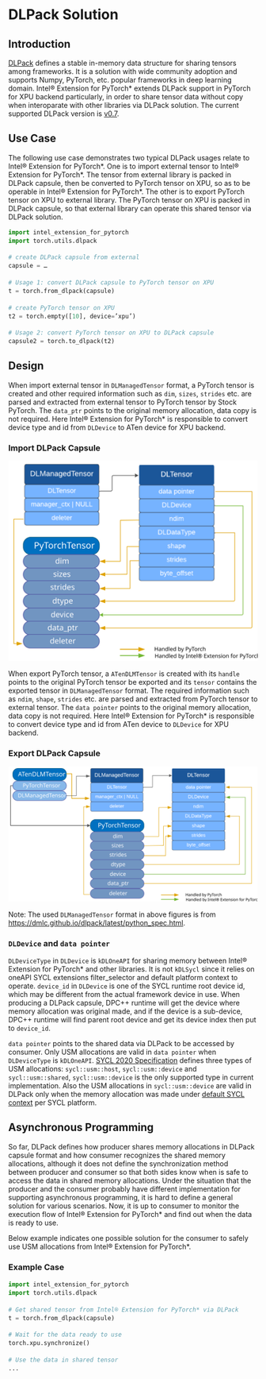 
# DLPack Solution

## Introduction

[DLPack](https://dmlc.github.io/dlpack/latest/) defines a stable in-memory data structure for sharing tensors among frameworks. It is a solution with wide community adoption and supports Numpy, PyTorch, etc. popular frameworks in deep learning domain. Intel® Extension for PyTorch\* extends DLPack support in PyTorch for XPU backend particularly, in order to share tensor data without copy when interoparate with other libraries via DLPack solution. The current supported DLPack version is [v0.7](https://github.com/dmlc/dlpack/releases/tag/v0.7).

## Use Case

The following use case demonstrates two typical DLPack usages relate to Intel® Extension for PyTorch\*. One is to import external tensor to Intel® Extension for PyTorch\*. The tensor from external library is packed in DLPack capsule, then be converted to PyTorch tensor on XPU, so as to be operable in Intel® Extension for PyTorch\*. The other is to export PyTorch tensor on XPU to external library. The PyTorch tensor on XPU is packed in DLPack capsule, so that external library can operate this shared tensor via DLPack solution.

```python
import intel_extension_for_pytorch
import torch.utils.dlpack

# create DLPack capsule from external
capsule = …

# Usage 1: convert DLPack capsule to PyTorch tensor on XPU
t = torch.from_dlpack(capsule)

# create PyTorch tensor on XPU
t2 = torch.empty([10], device=’xpu’)

# Usage 2: convert PyTorch tensor on XPU to DLPack capsule
capsule2 = torch.to_dlpack(t2)

```

## Design

When import external tensor in `DLManagedTensor` format, a PyTorch tensor is created and other required information such as `dim`, `sizes`, `strides` etc. are parsed and extracted from external tensor to PyTorch tensor by Stock PyTorch. The `data_ptr` points to the original memory allocation, data copy is not required. Here Intel® Extension for PyTorch\* is responsible to convert device type and id from `DLDevice` to ATen device for XPU backend. <br/>

### Import DLPack Capsule

![fig-1-DLPack-import](../../../images/DLPack/figure1_DLPack_import.svg)

When export PyTorch tensor, a `ATenDLMTensor` is created with its `handle` points to the original PyTorch tensor be exported and its `tensor` contains the exported tensor in `DLManagedTensor` format. The required information such as `ndim`, `shape`, `strides` etc. are parsed and extracted from PyTorch tensor to external tensor. The `data pointer` points to the original memory allocation, data copy is not required. Here Intel® Extension for PyTorch\* is responsible to convert device type and id from ATen device to `DLDevice` for XPU backend. <br/>

### Export DLPack Capsule

![fig-2-DLPack-import](../../../images/DLPack/figure2_DLPack_export.svg)

Note: The used `DLManagedTensor` format in above figures is from https://dmlc.github.io/dlpack/latest/python_spec.html.

### `DLDevice` and `data pointer`

`DLDeviceType` in `DLDevice` is `kDLOneAPI` for sharing memory between Intel® Extension for PyTorch\* and other libraries. It is not `kDLSycl` since it relies on oneAPI SYCL extensions filter_selector and default platform context to operate. `device_id` in `DLDevice` is one of the SYCL runtime root device id, which may be different from the actual framework device in use. When producing a DLPack capsule, DPC++ runtime will get the device where memory allocation was original made, and if the device is a sub-device, DPC++ runtime will find parent root device and get its device index then put to `device_id`.

`data pointer` points to the shared data via DLPack to be accessed by consumer. Only USM allocations are valid in `data pointer` when `DLDeviceType` is `kDLOneAPI`. [SYCL 2020 Specification](https://registry.khronos.org/SYCL/specs/sycl-2020/html/sycl-2020.html) defines three types of USM allocations: `sycl::usm::host`, `sycl::usm::device` and `sycl::usm::shared`, `sycl::usm::device` is the only supported type in current implementation. Also the USM allocations in `sycl::usm::device` are valid in DLPack only when the memory allocation was made under [default SYCL context](https://github.com/intel/llvm/blob/sycl/sycl/doc/extensions/supported/sycl_ext_oneapi_default_context.asciidoc) per SYCL platform.

## Asynchronous Programming

So far, DLPack defines how producer shares memory allocations in DLPack capsule format and how consumer recognizes the shared memory allocations, although it does not define the synchronization method between producer and consumer so that both sides know when is safe to access the data in shared memory allocations. Under the situation that the producer and the consumer probably have different implementation for supporting asynchronous programming, it is hard to define a general solution for various scenarios. Now, it is up to consumer to monitor the execution flow of Intel® Extension for PyTorch\* and find out when the data is ready to use. 

Below example indicates one possible solution for the consumer to safely use USM allocations from Intel® Extension for PyTorch\*.

### Example Case

```python
import intel_extension_for_pytorch
import torch.utils.dlpack

# Get shared tensor from Intel® Extension for PyTorch* via DLPack
t = torch.from_dlpack(capsule)

# Wait for the data ready to use
torch.xpu.synchronize()

# Use the data in shared tensor
...
```
